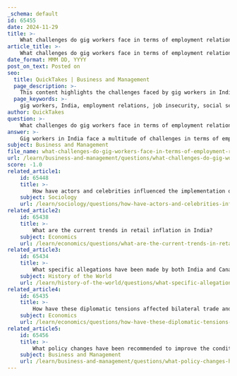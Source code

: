 ```yaml
---
_schema: default
id: 65455
date: 2024-11-29
title: >-
    What challenges do gig workers face in terms of employment relations in India?
article_title: >-
    What challenges do gig workers face in terms of employment relations in India?
date_format: MMM DD, YYYY
post_on_text: Posted on
seo:
  title: QuickTakes | Business and Management
  page_description: >-
    This content highlights the challenges faced by gig workers in India regarding employment relations, including job insecurity, lack of social security benefits, poor working conditions, legal ambiguities, and the need for better protections.
  page_keywords: >-
    gig workers, India, employment relations, job insecurity, social security, independent contractors, labor protections, working conditions, legal challenges, collective bargaining, labor laws
author: QuickTakes
question: >-
    What challenges do gig workers face in terms of employment relations in India?
answer: >-
    Gig workers in India face a multitude of challenges in terms of employment relations, primarily stemming from their classification and the legal framework surrounding their work. Here are some of the key challenges:\n\n1. **Job Insecurity**: Gig workers are typically engaged on a project or assignment basis, which means they lack the job security that comes with permanent employment. This transient nature of work often leads to income instability and uncertainty about future employment.\n\n2. **Absence of Traditional Employee Status**: Many gig workers are classified as independent contractors rather than employees. This classification excludes them from essential labor protections such as minimum wage, health insurance, and other benefits. The legal framework, including the Code on Social Security (2020), recognizes gig workers but fails to provide adequate protections due to vague definitions and implementation issues.\n\n3. **Lack of Social Security Benefits**: Gig workers often do not have access to social security benefits like health insurance, retirement plans, or paid leave. The absence of these benefits can lead to significant financial vulnerability, especially in times of illness or economic downturn.\n\n4. **Poor Working Conditions**: Many gig workers experience poor working conditions, which can include long hours, lack of safety measures, and inadequate compensation for their labor. This is particularly evident in sectors like transportation and delivery services.\n\n5. **Legal and Regulatory Challenges**: The legal status of gig workers is often ambiguous, making it difficult for them to claim rights and protections. For instance, the use of terms like "aggregator" instead of "employer" in legislation limits their access to full labor rights. Legal cases in other countries, such as the UK Supreme Court's ruling on Uber, have sparked debates about similar protections in India, but no comprehensive legal framework has yet been established.\n\n6. **Collective Bargaining Rights**: Gig workers often lack the ability to organize and engage in collective bargaining, which is a fundamental right for many traditional employees. This limits their negotiating power regarding wages and working conditions.\n\n7. **Exclusion from Labor Laws**: The current labor laws do not adequately address the unique nature of gig work, leaving many workers without the protections afforded to traditional employees. This gap in the legal framework has led to calls for a more comprehensive approach to protect gig workers' rights.\n\nIn summary, while the gig economy in India is rapidly expanding, the challenges faced by gig workers highlight the need for a robust legal framework that recognizes their rights and provides necessary protections. Addressing these issues is crucial for ensuring fair treatment and improving the working conditions of gig workers in the country.
subject: Business and Management
file_name: what-challenges-do-gig-workers-face-in-terms-of-employment-relations-in-india.md
url: /learn/business-and-management/questions/what-challenges-do-gig-workers-face-in-terms-of-employment-relations-in-india
score: -1.0
related_article1:
    id: 65448
    title: >-
        How have actors and celebrities influenced the implementation of the POSH Act?
    subject: Sociology
    url: /learn/sociology/questions/how-have-actors-and-celebrities-influenced-the-implementation-of-the-posh-act
related_article2:
    id: 65438
    title: >-
        What are the current trends in retail inflation in India?
    subject: Economics
    url: /learn/economics/questions/what-are-the-current-trends-in-retail-inflation-in-india
related_article3:
    id: 65434
    title: >-
        What specific allegations have been made by both India and Canada in this diplomatic tension?
    subject: History of the World
    url: /learn/history-of-the-world/questions/what-specific-allegations-have-been-made-by-both-india-and-canada-in-this-diplomatic-tension
related_article4:
    id: 65435
    title: >-
        How have these diplomatic tensions affected bilateral trade and economic relations between India and Canada?
    subject: Economics
    url: /learn/economics/questions/how-have-these-diplomatic-tensions-affected-bilateral-trade-and-economic-relations-between-india-and-canada
related_article5:
    id: 65456
    title: >-
        What policy changes have been recommended to improve the conditions of gig workers in India?
    subject: Business and Management
    url: /learn/business-and-management/questions/what-policy-changes-have-been-recommended-to-improve-the-conditions-of-gig-workers-in-india
---
```


&nbsp;